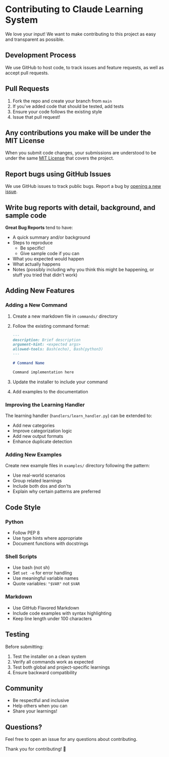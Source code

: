 # Contributing to Claude Learning System

We love your input! We want to make contributing to this project as easy and transparent as possible.

## Development Process

We use GitHub to host code, to track issues and feature requests, as well as accept pull requests.

## Pull Requests

1. Fork the repo and create your branch from `main`
2. If you've added code that should be tested, add tests
3. Ensure your code follows the existing style
4. Issue that pull request!

## Any contributions you make will be under the MIT License

When you submit code changes, your submissions are understood to be under the same [MIT License](LICENSE) that covers the project.

## Report bugs using GitHub Issues

We use GitHub issues to track public bugs. Report a bug by [opening a new issue](https://github.com/amilovidov/claude-learning-system/issues/new).

## Write bug reports with detail, background, and sample code

**Great Bug Reports** tend to have:

- A quick summary and/or background
- Steps to reproduce
  - Be specific!
  - Give sample code if you can
- What you expected would happen
- What actually happens
- Notes (possibly including why you think this might be happening, or stuff you tried that didn't work)

## Adding New Features

### Adding a New Command

1. Create a new markdown file in `commands/` directory
2. Follow the existing command format:
   ```markdown
   ---
   description: Brief description
   argument-hint: <expected args>
   allowed-tools: Bash(echo), Bash(python3)
   ---
   
   # Command Name
   
   Command implementation here
   ```

3. Update the installer to include your command
4. Add examples to the documentation

### Improving the Learning Handler

The learning handler (`handlers/learn_handler.py`) can be extended to:
- Add new categories
- Improve categorization logic
- Add new output formats
- Enhance duplicate detection

### Adding New Examples

Create new example files in `examples/` directory following the pattern:
- Use real-world scenarios
- Group related learnings
- Include both dos and don'ts
- Explain why certain patterns are preferred

## Code Style

### Python
- Follow PEP 8
- Use type hints where appropriate
- Document functions with docstrings

### Shell Scripts
- Use bash (not sh)
- Set `set -e` for error handling
- Use meaningful variable names
- Quote variables: `"$VAR"` not `$VAR`

### Markdown
- Use GitHub Flavored Markdown
- Include code examples with syntax highlighting
- Keep line length under 100 characters

## Testing

Before submitting:

1. Test the installer on a clean system
2. Verify all commands work as expected
3. Test both global and project-specific learnings
4. Ensure backward compatibility

## Community

- Be respectful and inclusive
- Help others when you can
- Share your learnings!

## Questions?

Feel free to open an issue for any questions about contributing.

Thank you for contributing! 🎉